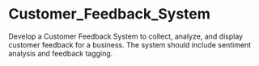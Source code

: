 # Customer_Feedback_System
Develop a Customer Feedback System to collect, analyze, and display customer feedback for a business. The system should include sentiment analysis and feedback tagging.
